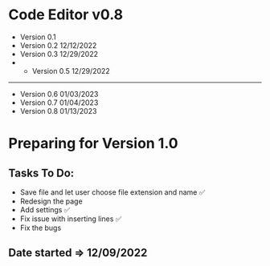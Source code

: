 # Code Editor v0.8

* Version 0.1
* Version 0.2 12/12/2022
* Version 0.3 12/29/2022
* * Version 0.5 12/29/2022
----
* Version 0.6 01/03/2023
* Version 0.7 01/04/2023
* Version 0.8 01/13/2023

# Preparing for Version 1.0
## Tasks To Do:

* Save file and let user choose file extension and name ✅
* Redesign the page
* Add settings ✅
* Fix issue with inserting lines ✅
* Fix the bugs

## Date started => 12/09/2022